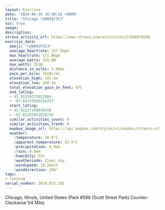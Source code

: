 ```yaml
---
layout: Exercise
date: '2024-06-19 16:30:14 +0000'
title: "Chicago \U0001F3C3"
toc: true
image:
description:
strava_activity_url: https://www.strava.com/activities/11690978200
exercise_data:
  emoji: "\U0001F3C3"
  average_heartrate: 157.5bpm
  max_heartrate: 171.0bpm
  average_watts: 319.8W
  max_watts: 351W
  distance_in_miles: 2.06mi
  pace_per_mile: 7m18s/mi
  elevation_high: 181.6m
  elevation_low: 180.1m
  total_elevation_gain_in_feet: 0ft
  end_latlng:
  - 41.91378233022988
  - -87.64733020216227
  start_latlng:
  - 41.91227140836418
  - -87.65303953550756
  similar_activities_count: 9
  similar_activities_trend: 0
  mapbox_image_url: https://api.mapbox.com/styles/v1/mapbox/streets-v11/static/path-5+787af2-1.0(e%7Bx~Fjl~uO%3F_CC%5D%40QnAoBZk%40TaB%40mAJk%40E_TDgCCaBIiBBHH%3FNCPKJCxAAJ%40BDDZCjCBp%40%3Fl%40FPHNVLRDbAARCRIVa%40%40UA_DCYGWQQUKiABSBSFIJILIf%40Bd%40Ej%40BzAHTNTPHJBpAC%5EONOFOBQ%3F%7BAEqACYKUOO%5DE%5B%3Fy%40HQLOTGV%3Fj%40Gn%40BdAF%60%40FTJHZLnA%40RAPMLSFYB_BCyAEYEKOQMGO%3Fo%40%40o%40FKFQVI%5CC%5E%40tCHVHLPLRDvACJCTMRq%40%40%5BGsCG_%40OQQMMA%7DA%40e%40IQIYBWE%5DCi%40%40%5DLM%3F%5DIYBw%40AmAFs%40A%7B%40B_AAeA%40aAF%5DJO%3FCLDbDD%7C%40%3FrB),pin-s-s+e5b22e(-87.65142,41.91171),pin-s-f+89ae00(-87.64545999999999,41.913809999999955)/auto/800x800?access_token=pk.eyJ1Ijoiam9zaGJlY2ttYW4iLCJhIjoiY205eWR2aDd1MWZ6djJrbXc4a3M0bWZleiJ9.XiG9OWkNcZk2QzjJbxLB4A
  weather:
    :temperature: 30.8°C
    :apparent_temperature: 32.8°C
    :precipitation: 0.0mm
    :rain: 0.0mm
    :humidity: 52%
    :weathercode: Clear sky
    :windspeed: 19.2km/h
    :winddirection: 208°
tags:
- running
serial_number: 2024.ECE.181
---
```

Chicago, Illinois, United States (Park #598 (Scott Street Park) Counter-Clockwise 1/4 Mile)
